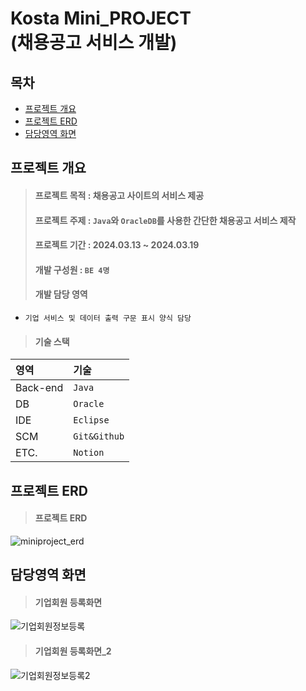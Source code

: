 # Kosta Mini_PROJECT<br/>(채용공고 서비스 개발)

## 목차
* [프로젝트 개요](#프로젝트-개요)
* [프로젝트 ERD](#프로젝트-ERD)
* [담당영역 화면](#담당영역-화면)

## 프로젝트 개요

> #### 프로젝트 목적 : 채용공고 사이트의 서비스 제공
> #### 프로젝트 주제 : `Java`와 `OracleDB`를 사용한 간단한 채용공고 서비스 제작
> #### 프로젝트 기간 : 2024.03.13 ~ 2024.03.19
> #### 개발 구성원 : `BE 4명`
> #### 개발 담당 영역
 * `기업 서비스 및 데이터 출력 구문 표시 양식 담당`

> #### 기술 스택
 |영역|기술|
 |:---|:---|
 |Back-end |`Java`|
 |DB|`Oracle`|
 |IDE|`Eclipse`|
 |SCM|`Git&Github`|
 |ETC.|`Notion`|

## 프로젝트 ERD
> #### 프로젝트 ERD
![miniproject_erd](https://github.com/user-attachments/assets/b9e74e85-56a8-4778-9f81-b6ddd0f2b806)

## 담당영역 화면
> #### 기업회원 등록화면
![기업회원정보등록](https://github.com/user-attachments/assets/d554b5cb-902c-460f-8d81-17f3f29dd162)

> #### 기업회원 등록화면_2
![기업회원정보등록2](https://github.com/user-attachments/assets/67bf58bb-10c2-4c5e-a9d1-7b7bda6a7307)

  
